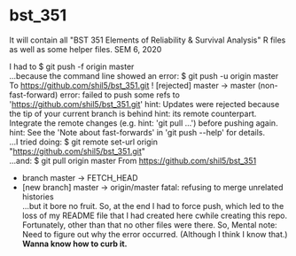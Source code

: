 # bst_351
It will contain all "BST 351 Elements of Reliability &amp; Survival Analysis" R files as well as some helper files. SEM 6, 2020

I had to 
$ git push -f origin master  
...because the command line showed an error: 
$ git push -u origin master
To https://github.com/shil5/bst_351.git
 ! [rejected]        master -> master (non-fast-forward)
error: failed to push some refs to 'https://github.com/shil5/bst_351.git'
hint: Updates were rejected because the tip of your current branch is behind
hint: its remote counterpart. Integrate the remote changes (e.g.
hint: 'git pull ...') before pushing again.
hint: See the 'Note about fast-forwards' in 'git push --help' for details.  
...I tried doing:
$ git remote set-url origin "https://github.com/shil5/bst_351.git"  
...and:
$ git pull origin master
From https://github.com/shil5/bst_351
 * branch            master     -> FETCH_HEAD
 * [new branch]      master     -> origin/master
fatal: refusing to merge unrelated histories  
...but it bore no fruit. So, at the end I had to force push, which led to the loss of my README file that I had created here cwhile creating this repo.
Fortunately, other than that no other files were there. 
So, Mental note: Need to figure out why the error occurred. (Although I think I know that.)
**Wanna know how to curb it.**
